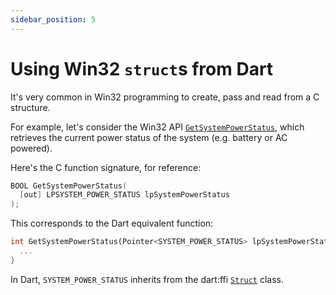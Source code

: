 ```yaml
---
sidebar_position: 5
---
```


# Using Win32 `struct`s from Dart

It's very common in Win32 programming to create, pass and read from a C
structure.

For example, let's consider the Win32 API
[`GetSystemPowerStatus`](https://learn.microsoft.com/en-us/windows/win32/api/winbase/nf-winbase-getsystempowerstatus),
which retrieves the current power status of the system (e.g. battery or AC
powered).

Here's the C function signature, for reference:

```c
BOOL GetSystemPowerStatus(
  [out] LPSYSTEM_POWER_STATUS lpSystemPowerStatus
);
```

This corresponds to the Dart equivalent function:

```dart
int GetSystemPowerStatus(Pointer<SYSTEM_POWER_STATUS> lpSystemPowerStatus) {
  ...
}
```

In Dart, `SYSTEM_POWER_STATUS` inherits from the dart:ffi
[`Struct`](https://api.dart.dev/be/169657/dart-ffi/Struct-class.html) class.

